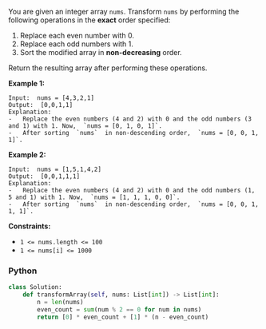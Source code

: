 You are given an integer array  `nums`. Transform  `nums`  by performing the following operations in the  **exact**  order specified:

1.  Replace each even number with 0.
2.  Replace each odd numbers with 1.
3.  Sort the modified array in  **non-decreasing**  order.

Return the resulting array after performing these operations.

**Example 1:**
```
Input:  nums = [4,3,2,1]
Output:  [0,0,1,1]
Explanation:
-   Replace the even numbers (4 and 2) with 0 and the odd numbers (3 and 1) with 1. Now,  `nums = [0, 1, 0, 1]`.
-   After sorting  `nums`  in non-descending order,  `nums = [0, 0, 1, 1]`.
```

**Example 2:**
```
Input:  nums = [1,5,1,4,2]
Output:  [0,0,1,1,1]
Explanation:
-   Replace the even numbers (4 and 2) with 0 and the odd numbers (1, 5 and 1) with 1. Now,  `nums = [1, 1, 1, 0, 0]`.
-   After sorting  `nums`  in non-descending order,  `nums = [0, 0, 1, 1, 1]`.
```

**Constraints:**

-   `1 <= nums.length <= 100`
-   `1 <= nums[i] <= 1000`


### Python
```py
class Solution:
    def transformArray(self, nums: List[int]) -> List[int]:
        n = len(nums)
        even_count = sum(num % 2 == 0 for num in nums)
        return [0] * even_count + [1] * (n - even_count)
```